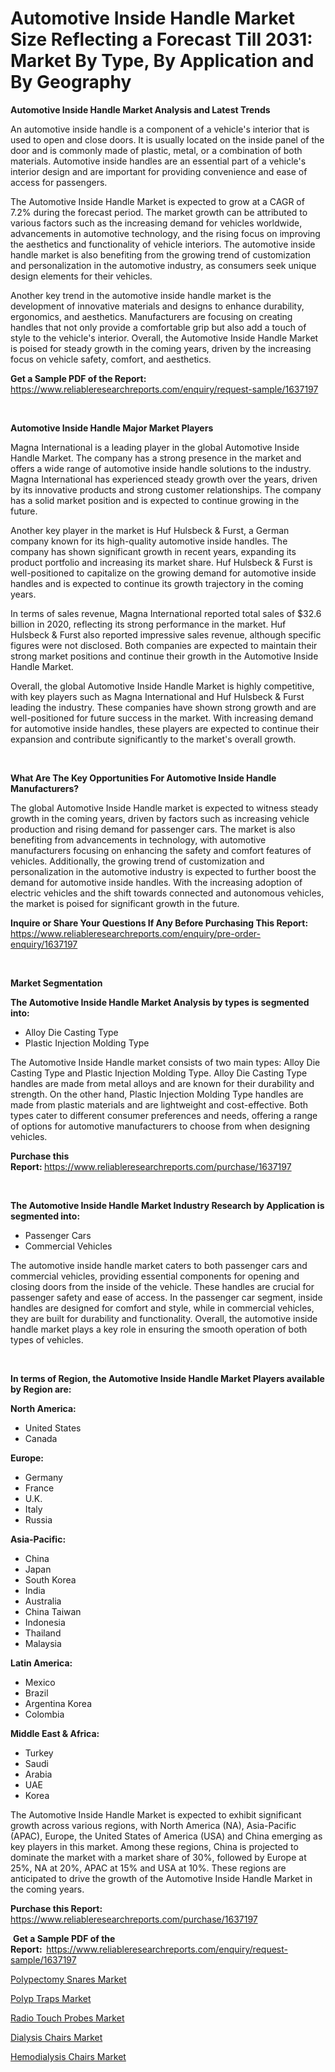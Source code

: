 <p><h1>Automotive Inside Handle Market Size Reflecting a Forecast Till 2031: Market By Type, By Application and By Geography</h1></p><p><strong>Automotive Inside Handle Market Analysis and Latest Trends</strong></p>
<p><p>An automotive inside handle is a component of a vehicle's interior that is used to open and close doors. It is usually located on the inside panel of the door and is commonly made of plastic, metal, or a combination of both materials. Automotive inside handles are an essential part of a vehicle's interior design and are important for providing convenience and ease of access for passengers.</p><p>The Automotive Inside Handle Market is expected to grow at a CAGR of 7.2% during the forecast period. The market growth can be attributed to various factors such as the increasing demand for vehicles worldwide, advancements in automotive technology, and the rising focus on improving the aesthetics and functionality of vehicle interiors. The automotive inside handle market is also benefiting from the growing trend of customization and personalization in the automotive industry, as consumers seek unique design elements for their vehicles.</p><p>Another key trend in the automotive inside handle market is the development of innovative materials and designs to enhance durability, ergonomics, and aesthetics. Manufacturers are focusing on creating handles that not only provide a comfortable grip but also add a touch of style to the vehicle's interior. Overall, the Automotive Inside Handle Market is poised for steady growth in the coming years, driven by the increasing focus on vehicle safety, comfort, and aesthetics.</p></p>
<p><strong>Get a Sample PDF of the Report:&nbsp;</strong> <a href="https://www.reliableresearchreports.com/enquiry/request-sample/1637197">https://www.reliableresearchreports.com/enquiry/request-sample/1637197</a></p>
<p>&nbsp;</p>
<p><strong>Automotive Inside Handle Major Market Players</strong></p>
<p><p>Magna International is a leading player in the global Automotive Inside Handle Market. The company has a strong presence in the market and offers a wide range of automotive inside handle solutions to the industry. Magna International has experienced steady growth over the years, driven by its innovative products and strong customer relationships. The company has a solid market position and is expected to continue growing in the future.</p><p>Another key player in the market is Huf Hulsbeck & Furst, a German company known for its high-quality automotive inside handles. The company has shown significant growth in recent years, expanding its product portfolio and increasing its market share. Huf Hulsbeck & Furst is well-positioned to capitalize on the growing demand for automotive inside handles and is expected to continue its growth trajectory in the coming years.</p><p>In terms of sales revenue, Magna International reported total sales of $32.6 billion in 2020, reflecting its strong performance in the market. Huf Hulsbeck & Furst also reported impressive sales revenue, although specific figures were not disclosed. Both companies are expected to maintain their strong market positions and continue their growth in the Automotive Inside Handle Market.</p><p>Overall, the global Automotive Inside Handle Market is highly competitive, with key players such as Magna International and Huf Hulsbeck & Furst leading the industry. These companies have shown strong growth and are well-positioned for future success in the market. With increasing demand for automotive inside handles, these players are expected to continue their expansion and contribute significantly to the market's overall growth.</p></p>
<p>&nbsp;</p>
<p><strong>What Are The Key Opportunities For Automotive Inside Handle Manufacturers?</strong></p>
<p><p>The global Automotive Inside Handle market is expected to witness steady growth in the coming years, driven by factors such as increasing vehicle production and rising demand for passenger cars. The market is also benefiting from advancements in technology, with automotive manufacturers focusing on enhancing the safety and comfort features of vehicles. Additionally, the growing trend of customization and personalization in the automotive industry is expected to further boost the demand for automotive inside handles. With the increasing adoption of electric vehicles and the shift towards connected and autonomous vehicles, the market is poised for significant growth in the future.</p></p>
<p><strong>Inquire or Share Your Questions If Any Before Purchasing This Report:</strong> <a href="https://www.reliableresearchreports.com/enquiry/pre-order-enquiry/1637197">https://www.reliableresearchreports.com/enquiry/pre-order-enquiry/1637197</a></p>
<p>&nbsp;</p>
<p><strong>Market Segmentation</strong></p>
<p><strong>The Automotive Inside Handle Market Analysis by types is segmented into:</strong></p>
<p><ul><li>Alloy Die Casting Type</li><li>Plastic Injection Molding Type</li></ul></p>
<p><p>The Automotive Inside Handle market consists of two main types: Alloy Die Casting Type and Plastic Injection Molding Type. Alloy Die Casting Type handles are made from metal alloys and are known for their durability and strength. On the other hand, Plastic Injection Molding Type handles are made from plastic materials and are lightweight and cost-effective. Both types cater to different consumer preferences and needs, offering a range of options for automotive manufacturers to choose from when designing vehicles.</p></p>
<p><strong>Purchase this Report:&nbsp;</strong><a href="https://www.reliableresearchreports.com/purchase/1637197">https://www.reliableresearchreports.com/purchase/1637197</a></p>
<p>&nbsp;</p>
<p><strong>The Automotive Inside Handle Market Industry Research by Application is segmented into:</strong></p>
<p><ul><li>Passenger Cars</li><li>Commercial Vehicles</li></ul></p>
<p><p>The automotive inside handle market caters to both passenger cars and commercial vehicles, providing essential components for opening and closing doors from the inside of the vehicle. These handles are crucial for passenger safety and ease of access. In the passenger car segment, inside handles are designed for comfort and style, while in commercial vehicles, they are built for durability and functionality. Overall, the automotive inside handle market plays a key role in ensuring the smooth operation of both types of vehicles.</p></p>
<p>&nbsp;</p>
<p><strong>In terms of Region, the Automotive Inside Handle Market Players available by Region are:</strong></p>
<p>
    <p> <strong> North America: </strong>
        <ul>
            <li>United States</li>
            <li>Canada</li>
        </ul>
        </p> 
    <p> <strong> Europe: </strong>
        <ul>
            <li>Germany</li>
            <li>France</li>
            <li>U.K.</li>
            <li>Italy</li>
            <li>Russia</li>
        </ul>
        </p> 
    <p> <strong> Asia-Pacific: </strong>
        <ul>
            <li>China</li>
            <li>Japan</li>
            <li>South Korea</li>
            <li>India</li>
            <li>Australia</li>
            <li>China Taiwan</li>
            <li>Indonesia</li>
            <li>Thailand</li>
            <li>Malaysia</li>
        </ul>
        </p> 
    <p> <strong> Latin America: </strong>
        <ul>
            <li>Mexico</li>
            <li>Brazil</li>
            <li>Argentina Korea</li>
            <li>Colombia</li>
        </ul>
        </p> 
    <p> <strong> Middle East & Africa: </strong>
        <ul>
            <li>Turkey</li>
            <li>Saudi</li>
            <li>Arabia</li>
            <li>UAE</li>
            <li>Korea</li>
        </ul>
    </p>
    </p>
<p><p>The Automotive Inside Handle Market is expected to exhibit significant growth across various regions, with North America (NA), Asia-Pacific (APAC), Europe, the United States of America (USA) and China emerging as key players in this market. Among these regions, China is projected to dominate the market with a market share of 30%, followed by Europe at 25%, NA at 20%, APAC at 15% and USA at 10%. These regions are anticipated to drive the growth of the Automotive Inside Handle Market in the coming years.</p></p>
<p><strong>Purchase this Report: </strong><a href="https://www.reliableresearchreports.com/purchase/1637197">https://www.reliableresearchreports.com/purchase/1637197</a></p>
<p>&nbsp;<strong>Get a Sample PDF of the Report:&nbsp;&nbsp;</strong><a href="https://www.reliableresearchreports.com/enquiry/request-sample/1637197">https://www.reliableresearchreports.com/enquiry/request-sample/1637197</a></p>
<p><strong></strong></p>
<p><p><a href="https://medium.com/p/54537bbf23b9/edit">Polypectomy Snares Market</a></p><p><a href="https://medium.com/p/01895fe3d163/edit">Polyp Traps Market</a></p><p><a href="https://github.com/jhcraigie/Market-Research-Report-List-1/blob/main/radio-touch-probes-market.md">Radio Touch Probes Market</a></p><p><a href="https://medium.com/p/8da5c3a0a85d/edit">Dialysis Chairs Market</a></p><p><a href="https://medium.com/p/c4b05ceefbae/edit">Hemodialysis Chairs Market</a></p></p>